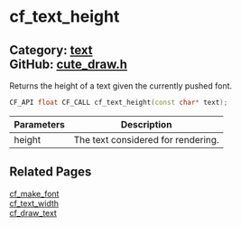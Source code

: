 [](../header.md ':include')

# cf_text_height

Category: [text](/api_reference?id=text)  
GitHub: [cute_draw.h](https://github.com/RandyGaul/cute_framework/blob/master/include/cute_draw.h)  
---

Returns the height of a text given the currently pushed font.

```cpp
CF_API float CF_CALL cf_text_height(const char* text);
```

Parameters | Description
--- | ---
height | The text considered for rendering.

## Related Pages

[cf_make_font](/text/cf_make_font.md)  
[cf_text_width](/text/cf_text_width.md)  
[cf_draw_text](/text/cf_draw_text.md)  
